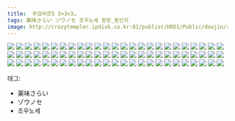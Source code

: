 ```yaml
---
title:  무감비르5 3×3×3…
tags: 薬味さらい ゾウノセ 조우노세 동방_동인지
image: http://crazytempler.ipdisk.co.kr:81/publist/HDD1/Public/doujin/ruliweb/2547857/001.jpg
---
```

<img src="http://crazytempler.ipdisk.co.kr:81/publist/HDD1/Public/doujin/ruliweb/2547857/001.jpg">
<img src="http://crazytempler.ipdisk.co.kr:81/publist/HDD1/Public/doujin/ruliweb/2547857/002.jpg">
<img src="http://crazytempler.ipdisk.co.kr:81/publist/HDD1/Public/doujin/ruliweb/2547857/003.jpg">
<img src="http://crazytempler.ipdisk.co.kr:81/publist/HDD1/Public/doujin/ruliweb/2547857/004.jpg">
<img src="http://crazytempler.ipdisk.co.kr:81/publist/HDD1/Public/doujin/ruliweb/2547857/005.jpg">
<img src="http://crazytempler.ipdisk.co.kr:81/publist/HDD1/Public/doujin/ruliweb/2547857/006.jpg">
<img src="http://crazytempler.ipdisk.co.kr:81/publist/HDD1/Public/doujin/ruliweb/2547857/007.jpg">
<img src="http://crazytempler.ipdisk.co.kr:81/publist/HDD1/Public/doujin/ruliweb/2547857/008.jpg">
<img src="http://crazytempler.ipdisk.co.kr:81/publist/HDD1/Public/doujin/ruliweb/2547857/009.jpg">
<img src="http://crazytempler.ipdisk.co.kr:81/publist/HDD1/Public/doujin/ruliweb/2547857/010.jpg">
<img src="http://crazytempler.ipdisk.co.kr:81/publist/HDD1/Public/doujin/ruliweb/2547857/011.jpg">
<img src="http://crazytempler.ipdisk.co.kr:81/publist/HDD1/Public/doujin/ruliweb/2547857/012.jpg">
<img src="http://crazytempler.ipdisk.co.kr:81/publist/HDD1/Public/doujin/ruliweb/2547857/013.jpg">
<img src="http://crazytempler.ipdisk.co.kr:81/publist/HDD1/Public/doujin/ruliweb/2547857/014.jpg">
<img src="http://crazytempler.ipdisk.co.kr:81/publist/HDD1/Public/doujin/ruliweb/2547857/015.jpg">
<img src="http://crazytempler.ipdisk.co.kr:81/publist/HDD1/Public/doujin/ruliweb/2547857/016.jpg">
<img src="http://crazytempler.ipdisk.co.kr:81/publist/HDD1/Public/doujin/ruliweb/2547857/017.jpg">
<img src="http://crazytempler.ipdisk.co.kr:81/publist/HDD1/Public/doujin/ruliweb/2547857/018.jpg">
<img src="http://crazytempler.ipdisk.co.kr:81/publist/HDD1/Public/doujin/ruliweb/2547857/019.jpg">
<img src="http://crazytempler.ipdisk.co.kr:81/publist/HDD1/Public/doujin/ruliweb/2547857/020.jpg">
<img src="http://crazytempler.ipdisk.co.kr:81/publist/HDD1/Public/doujin/ruliweb/2547857/021.jpg">
<img src="http://crazytempler.ipdisk.co.kr:81/publist/HDD1/Public/doujin/ruliweb/2547857/022.jpg">
<img src="http://crazytempler.ipdisk.co.kr:81/publist/HDD1/Public/doujin/ruliweb/2547857/023.jpg">
<img src="http://crazytempler.ipdisk.co.kr:81/publist/HDD1/Public/doujin/ruliweb/2547857/024.jpg">
<img src="http://crazytempler.ipdisk.co.kr:81/publist/HDD1/Public/doujin/ruliweb/2547857/025.jpg">
<img src="http://crazytempler.ipdisk.co.kr:81/publist/HDD1/Public/doujin/ruliweb/2547857/026.jpg">
<img src="http://crazytempler.ipdisk.co.kr:81/publist/HDD1/Public/doujin/ruliweb/2547857/027.jpg">
<img src="http://crazytempler.ipdisk.co.kr:81/publist/HDD1/Public/doujin/ruliweb/2547857/028.jpg">
<img src="http://crazytempler.ipdisk.co.kr:81/publist/HDD1/Public/doujin/ruliweb/2547857/029.jpg">
<img src="http://crazytempler.ipdisk.co.kr:81/publist/HDD1/Public/doujin/ruliweb/2547857/030.jpg">
<img src="http://crazytempler.ipdisk.co.kr:81/publist/HDD1/Public/doujin/ruliweb/2547857/031.jpg">
<img src="http://crazytempler.ipdisk.co.kr:81/publist/HDD1/Public/doujin/ruliweb/2547857/032.jpg">
<img src="http://crazytempler.ipdisk.co.kr:81/publist/HDD1/Public/doujin/ruliweb/2547857/033.jpg">
<img src="http://crazytempler.ipdisk.co.kr:81/publist/HDD1/Public/doujin/ruliweb/2547857/034.jpg">
<img src="http://crazytempler.ipdisk.co.kr:81/publist/HDD1/Public/doujin/ruliweb/2547857/035.jpg">
<img src="http://crazytempler.ipdisk.co.kr:81/publist/HDD1/Public/doujin/ruliweb/2547857/036.jpg">
<img src="http://crazytempler.ipdisk.co.kr:81/publist/HDD1/Public/doujin/ruliweb/2547857/037.jpg">
<img src="http://crazytempler.ipdisk.co.kr:81/publist/HDD1/Public/doujin/ruliweb/2547857/038.jpg">
<img src="http://crazytempler.ipdisk.co.kr:81/publist/HDD1/Public/doujin/ruliweb/2547857/039.jpg">
<img src="http://crazytempler.ipdisk.co.kr:81/publist/HDD1/Public/doujin/ruliweb/2547857/040.jpg">
<img src="http://crazytempler.ipdisk.co.kr:81/publist/HDD1/Public/doujin/ruliweb/2547857/041.jpg">
<img src="http://crazytempler.ipdisk.co.kr:81/publist/HDD1/Public/doujin/ruliweb/2547857/042.jpg">
<img src="http://crazytempler.ipdisk.co.kr:81/publist/HDD1/Public/doujin/ruliweb/2547857/043.jpg">
<img src="http://crazytempler.ipdisk.co.kr:81/publist/HDD1/Public/doujin/ruliweb/2547857/044.jpg">
<img src="http://crazytempler.ipdisk.co.kr:81/publist/HDD1/Public/doujin/ruliweb/2547857/045.jpg">
<img src="http://crazytempler.ipdisk.co.kr:81/publist/HDD1/Public/doujin/ruliweb/2547857/046.jpg">
<img src="http://crazytempler.ipdisk.co.kr:81/publist/HDD1/Public/doujin/ruliweb/2547857/047.jpg">
<img src="http://crazytempler.ipdisk.co.kr:81/publist/HDD1/Public/doujin/ruliweb/2547857/048.jpg">
<img src="http://crazytempler.ipdisk.co.kr:81/publist/HDD1/Public/doujin/ruliweb/2547857/049.jpg">
<img src="http://crazytempler.ipdisk.co.kr:81/publist/HDD1/Public/doujin/ruliweb/2547857/050.jpg">
<img src="http://crazytempler.ipdisk.co.kr:81/publist/HDD1/Public/doujin/ruliweb/2547857/051.jpg">
<img src="http://crazytempler.ipdisk.co.kr:81/publist/HDD1/Public/doujin/ruliweb/2547857/052.jpg">
<img src="http://crazytempler.ipdisk.co.kr:81/publist/HDD1/Public/doujin/ruliweb/2547857/053.jpg">
<img src="http://crazytempler.ipdisk.co.kr:81/publist/HDD1/Public/doujin/ruliweb/2547857/054.jpg">
<img src="http://crazytempler.ipdisk.co.kr:81/publist/HDD1/Public/doujin/ruliweb/2547857/055.jpg">
<img src="http://crazytempler.ipdisk.co.kr:81/publist/HDD1/Public/doujin/ruliweb/2547857/056.jpg">
<img src="http://crazytempler.ipdisk.co.kr:81/publist/HDD1/Public/doujin/ruliweb/2547857/057.jpg">
<img src="http://crazytempler.ipdisk.co.kr:81/publist/HDD1/Public/doujin/ruliweb/2547857/058.jpg">
<img src="http://crazytempler.ipdisk.co.kr:81/publist/HDD1/Public/doujin/ruliweb/2547857/059.jpg">
<img src="http://crazytempler.ipdisk.co.kr:81/publist/HDD1/Public/doujin/ruliweb/2547857/060.jpg">
<img src="http://crazytempler.ipdisk.co.kr:81/publist/HDD1/Public/doujin/ruliweb/2547857/061.jpg">
<img src="http://crazytempler.ipdisk.co.kr:81/publist/HDD1/Public/doujin/ruliweb/2547857/062.jpg">
<img src="http://crazytempler.ipdisk.co.kr:81/publist/HDD1/Public/doujin/ruliweb/2547857/063.jpg">
<img src="http://crazytempler.ipdisk.co.kr:81/publist/HDD1/Public/doujin/ruliweb/2547857/064.jpg">
<img src="http://crazytempler.ipdisk.co.kr:81/publist/HDD1/Public/doujin/ruliweb/2547857/065.jpg">
<img src="http://crazytempler.ipdisk.co.kr:81/publist/HDD1/Public/doujin/ruliweb/2547857/066.jpg">
<img src="http://crazytempler.ipdisk.co.kr:81/publist/HDD1/Public/doujin/ruliweb/2547857/067.jpg">
<img src="http://crazytempler.ipdisk.co.kr:81/publist/HDD1/Public/doujin/ruliweb/2547857/068.jpg">
<img src="http://crazytempler.ipdisk.co.kr:81/publist/HDD1/Public/doujin/ruliweb/2547857/069.jpg">
<img src="http://crazytempler.ipdisk.co.kr:81/publist/HDD1/Public/doujin/ruliweb/2547857/070.jpg">
<img src="http://crazytempler.ipdisk.co.kr:81/publist/HDD1/Public/doujin/ruliweb/2547857/071.jpg">
<img src="http://crazytempler.ipdisk.co.kr:81/publist/HDD1/Public/doujin/ruliweb/2547857/072.jpg">
<img src="http://crazytempler.ipdisk.co.kr:81/publist/HDD1/Public/doujin/ruliweb/2547857/073.jpg">
<img src="http://crazytempler.ipdisk.co.kr:81/publist/HDD1/Public/doujin/ruliweb/2547857/074.jpg">
<img src="http://crazytempler.ipdisk.co.kr:81/publist/HDD1/Public/doujin/ruliweb/2547857/075.jpg">
<div class="tagTrail">
<p>태그: </p>
<ul>
<li>薬味さらい</li>
<li>ゾウノセ</li>
<li>조우노세</li>
</ul>
</div><br/>